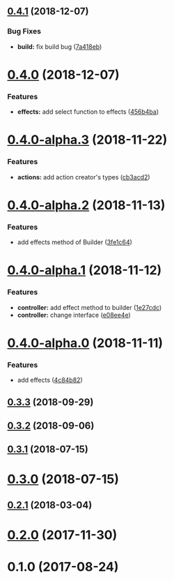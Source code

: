 <a name="0.4.1"></a>
## [0.4.1](https://github.com/megazazik/encaps/compare/v0.4.0...v0.4.1) (2018-12-07)


### Bug Fixes

* **build:** fix build bug ([7a418eb](https://github.com/megazazik/encaps/commit/7a418eb))



<a name="0.4.0"></a>
# [0.4.0](https://github.com/megazazik/encaps/compare/v0.4.0-alpha.3...v0.4.0) (2018-12-07)


### Features

* **effects:** add select function to effects ([456b4ba](https://github.com/megazazik/encaps/commit/456b4ba))



<a name="0.4.0-alpha.3"></a>
# [0.4.0-alpha.3](https://github.com/megazazik/encaps/compare/v0.4.0-alpha.2...v0.4.0-alpha.3) (2018-11-22)


### Features

* **actions:** add action creator's types ([cb3acd2](https://github.com/megazazik/encaps/commit/cb3acd2))



<a name="0.4.0-alpha.2"></a>
# [0.4.0-alpha.2](https://github.com/megazazik/encaps/compare/v0.4.0-alpha.1...v0.4.0-alpha.2) (2018-11-13)


### Features

* add effects method of Builder ([3fe1c64](https://github.com/megazazik/encaps/commit/3fe1c64))



<a name="0.4.0-alpha.1"></a>
# [0.4.0-alpha.1](https://github.com/megazazik/encaps/compare/v0.4.0-alpha.0...v0.4.0-alpha.1) (2018-11-12)


### Features

* **controller:** add effect method to builder ([1e27cdc](https://github.com/megazazik/encaps/commit/1e27cdc))
* **controller:** change interface ([e08ee4e](https://github.com/megazazik/encaps/commit/e08ee4e))



<a name="0.4.0-alpha.0"></a>
# [0.4.0-alpha.0](https://github.com/megazazik/encaps/compare/v0.3.3...v0.4.0-alpha.0) (2018-11-11)


### Features

* add effects ([4c84b82](https://github.com/megazazik/encaps/commit/4c84b82))



<a name="0.3.3"></a>
## [0.3.3](https://github.com/megazazik/encaps/compare/v0.3.2...v0.3.3) (2018-09-29)



<a name="0.3.2"></a>
## [0.3.2](https://github.com/megazazik/encaps/compare/v0.3.1...v0.3.2) (2018-09-06)



<a name="0.3.1"></a>
## [0.3.1](https://github.com/megazazik/encaps/compare/v0.3.0...v0.3.1) (2018-07-15)



<a name="0.3.0"></a>
# [0.3.0](https://github.com/megazazik/encaps/compare/v0.2.1...v0.3.0) (2018-07-15)



<a name="0.2.1"></a>
## [0.2.1](https://github.com/megazazik/encaps/compare/v0.2.0...v0.2.1) (2018-03-04)



<a name="0.2.0"></a>
# [0.2.0](https://github.com/megazazik/encaps/compare/v0.1.0...v0.2.0) (2017-11-30)



<a name="0.1.0"></a>
# 0.1.0 (2017-08-24)



